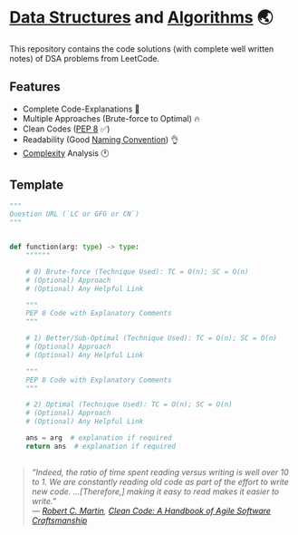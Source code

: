 # [Data Structures](https://en.wikipedia.org/wiki/Data_structure) and [Algorithms](https://en.wikipedia.org/wiki/Algorithm) 🌏


This repository contains the code solutions (with complete well written notes) of DSA problems from LeetCode.


## Features

- Complete Code-Explanations 🙌
- Multiple Approaches (Brute-force to Optimal) 🔥
- Clean Codes ([PEP 8](https://www.python.org/dev/peps/pep-0008) ✅)
- Readability (Good [Naming Convention](https://en.wikipedia.org/wiki/Naming_convention_(programming))) 👌
- [Complexity](https://en.wikipedia.org/wiki/Computational_complexity) Analysis 🕐


## Template

```py
"""
Question URL (`LC or GFG or CN`)
"""


def function(arg: type) -> type:
    """"""

    # 0) Brute-force (Technique Used): TC = O(n); SC = O(n)
    # (Optional) Approach
    # (Optional) Any Helpful Link

    """
    PEP 8 Code with Explanatory Comments
    """

    # 1) Better/Sub-Optimal (Technique Used): TC = O(n); SC = O(n)
    # (Optional) Approach
    # (Optional) Any Helpful Link

    """
    PEP 8 Code with Explanatory Comments
    """

    # 2) Optimal (Technique Used): TC = O(n); SC = O(n)
    # (Optional) Approach
    # (Optional) Any Helpful Link

    ans = arg  # explanation if required
    return ans  # explanation if required

```


## 

> *“Indeed, the ratio of time spent reading versus writing is well over 10 to 1. We are constantly reading old code as part of the effort to write new code. ...[Therefore,] making it easy to read makes it easier to write.” <br>
― [Robert C. Martin](https://en.wikipedia.org/wiki/Robert_C._Martin), [Clean Code: A Handbook of Agile Software Craftsmanship](https://www.goodreads.com/work/quotes/3779106)*
